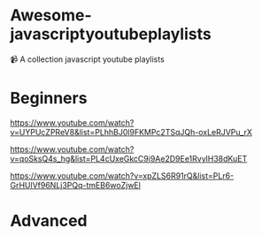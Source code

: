 # Awesome-javascriptyoutubeplaylists
📹 A collection javascript youtube playlists 

# Beginners

https://www.youtube.com/watch?v=UYPUcZPReV8&list=PLhhBJ0l9FKMPc2TSqJQh-oxLeRJVPu_rX

https://www.youtube.com/watch?v=qoSksQ4s_hg&list=PL4cUxeGkcC9i9Ae2D9Ee1RvylH38dKuET

https://www.youtube.com/watch?v=xpZLS6R91rQ&list=PLr6-GrHUlVf96NLj3PQq-tmEB6woZjwEl


# Advanced